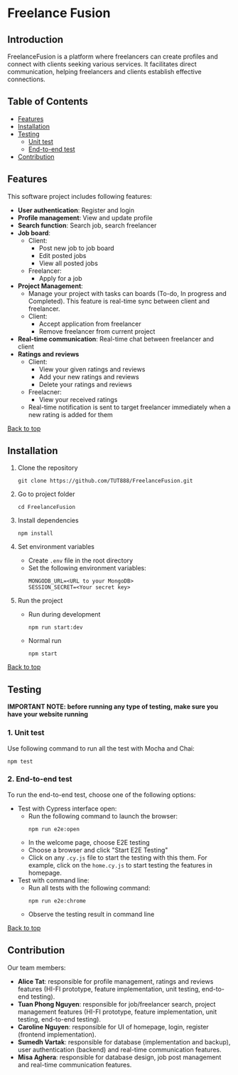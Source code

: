 # Freelance Fusion

## Introduction
FreelanceFusion is a platform where freelancers can create profiles and
connect with clients seeking various services. It facilitates direct
communication, helping freelancers and clients establish effective
connections.

## Table of Contents
- [Features](#features)
- [Installation](#installation)
- [Testing](#testing)
    - [Unit test](#1-unit-test)
    - [End-to-end test](#2-end-to-end-test)
- [Contribution](#contribution)

## Features
This software project includes following features:
- **User authentication**: Register and login
- **Profile management**: View and update profile
- **Search function**: Search job, search freelancer
- **Job board**:
    - Client:
        - Post new job to job board
        - Edit posted jobs
        - View all posted jobs
    - Freelancer:
        - Apply for a job
- **Project Management**: 
    - Manage your project with tasks can boards (To-do, In progress and Completed). This feature is real-time sync between client and freelancer.
    - Client:
        - Accept application from freelancer
        - Remove freelancer from current project
- **Real-time communication**: Real-time chat between freelancer and client
- **Ratings and reviews**
    - Client: 
        - View your given ratings and reviews
        - Add your new ratings and reviews
        - Delete your ratings and reviews
    - Freelacner:
        - View your received ratings
    - Real-time notification is sent to target freelancer immediately when a new rating is added for them

[Back to top](#introduction)

## Installation
1. Clone the repository

    ```
    git clone https://github.com/TUT888/FreelanceFusion.git
    ```

2. Go to project folder

    ```
    cd FreelanceFusion
    ```

2. Install dependencies
    ```
    npm install
    ```

3. Set environment variables

    - Create `.env` file in the root directory
    - Set the following environment variables:
        ```
        MONGODB_URL=<URL to your MongoDB>
        SESSION_SECRET=<Your secret key>
        ```

4. Run the project
    - Run during development
        ```
        npm run start:dev
        ```
    - Normal run
        ```
        npm start
        ```

[Back to top](#introduction)

## Testing

**IMPORTANT NOTE: before running any type of testing, make sure you have your website running**

### 1. Unit test
Use following command to run all the test with Mocha and Chai:
```
npm test
```

### 2. End-to-end test
To run the end-to-end test, choose one of the following options:
- Test with Cypress interface open:
    - Run the following command to launch the browser:
        ```
        npm run e2e:open
        ```
    - In the welcome page, choose E2E testing
    - Choose a browser and click "Start E2E Testing"
    - Click on any `.cy.js` file to start the testing with this them. For example, click on the `home.cy.js` to start testing the features in homepage.
- Test with command line:
    - Run all tests with the following command:
        ```
        npm run e2e:chrome
        ```
    - Observe the testing result in command line
    
    
[Back to top](#introduction)

## Contribution
Our team members:
- **Alice Tat**: responsible for profile management, ratings and reviews features (HI-FI prototype, feature implementation, unit testing, end-to-end testing).
- **Tuan Phong Nguyen**: responsible for job/freelancer search, project management features (HI-FI prototype, feature implementation, unit testing, end-to-end testing).
- **Caroline Nguyen**: responsible for UI of homepage, login, register (frontend implementation).
- **Sumedh Vartak**: responsible for database (implementation and backup), user authentication (backend) and real-time communication features.
- **Misa Aghera**: responsible for database design, job post management and real-time communication features.